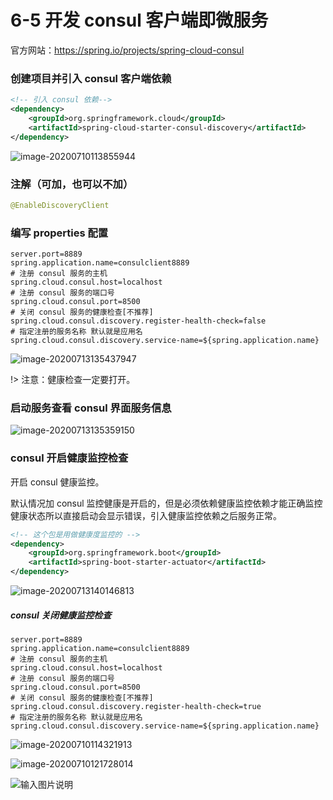 # 6-5 开发 consul 客户端即微服务

官方网站：https://spring.io/projects/spring-cloud-consul

### 创建项目并引入 consul 客户端依赖


```xml
<!-- 引入 consul 依赖-->
<dependency>
    <groupId>org.springframework.cloud</groupId>
    <artifactId>spring-cloud-starter-consul-discovery</artifactId>
</dependency>
```

![image-20200710113855944](https://tva1.sinaimg.cn/large/008i3skNgy1gvu764p2kmj31wo07y402.jpg)

### 注解（可加，也可以不加）

```java
@EnableDiscoveryClient
```

### 编写 properties 配置


```properties
server.port=8889
spring.application.name=consulclient8889
# 注册 consul 服务的主机
spring.cloud.consul.host=localhost
# 注册 consul 服务的端口号
spring.cloud.consul.port=8500	
# 关闭 consul 服务的健康检查[不推荐]
spring.cloud.consul.discovery.register-health-check=false	    
# 指定注册的服务名称 默认就是应用名
spring.cloud.consul.discovery.service-name=${spring.application.name} 
```


![image-20200713135437947](https://tva1.sinaimg.cn/large/008i3skNgy1gvuf42eqkzj32bw05gdhh.jpg)



!> 注意：健康检查一定要打开。

### 启动服务查看 consul 界面服务信息


![image-20200713135359150](https://tva1.sinaimg.cn/large/008i3skNgy1gvu76midbzj32ks0iqq68.jpg)


### consul 开启健康监控检查

开启 consul 健康监控。

默认情况加 consul 监控健康是开启的，但是必须依赖健康监控依赖才能正确监控健康状态所以直接启动会显示错误，引入健康监控依赖之后服务正常。


```xml
<!-- 这个包是用做健康度监控的 -->
<dependency>
    <groupId>org.springframework.boot</groupId>
    <artifactId>spring-boot-starter-actuator</artifactId>
</dependency>
```

![image-20200713140146813](https://tva1.sinaimg.cn/large/008i3skNgy1gvu789pi8gj32hy0iewhe.jpg)


##### consul 关闭健康监控检查

```properties
server.port=8889
spring.application.name=consulclient8889
# 注册 consul 服务的主机
spring.cloud.consul.host=localhost
# 注册 consul 服务的端口号
spring.cloud.consul.port=8500	
# 关闭 consul 服务的健康检查[不推荐]
spring.cloud.consul.discovery.register-health-check=true	
# 指定注册的服务名称 默认就是应用名
spring.cloud.consul.discovery.service-name=${spring.application.name} 
```

![image-20200710114321913](https://tva1.sinaimg.cn/large/008i3skNgy1gvu79uq28aj328o072go5.jpg)

![image-20200710121728014](https://tva1.sinaimg.cn/large/008i3skNgy1gvu79vwjhfj32jy0j0got.jpg)

![输入图片说明](https://images.gitee.com/uploads/images/2021/1028/021338_61f21717_426516.png "屏幕截图.png")
